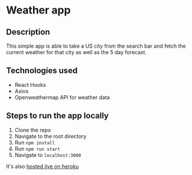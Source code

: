 # Weather app

## Description

This simple app is able to take a US city from the search bar and fetch the current weather for that city as well as the 5 day forecast.

## Technologies used

- React Hooks
- Axios
- Openweathermap API for weather data

## Steps to run the app locally

1. Clone the repo
1. Navigate to the root directory
1. Run `npm install`
1. Run `npm run start`
1. Navigate to `localhost:3000`

It's also [hosted live on heroku](https://marksun-weather.herokuapp.com/)

